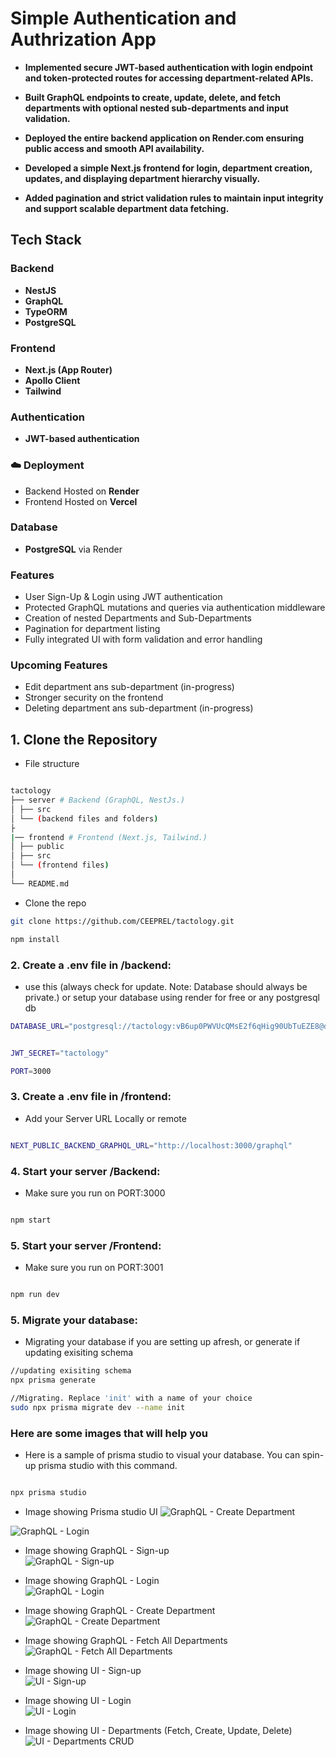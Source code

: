 # Simple Authentication and Authrization App

- **Implemented secure JWT-based authentication with login endpoint and token-protected routes for accessing department-related APIs.**

- **Built GraphQL endpoints to create, update, delete, and fetch departments with optional nested sub-departments and input validation.**

- **Deployed the entire backend application on Render.com ensuring public access and smooth API availability.**

- **Developed a simple Next.js frontend for login, department creation, updates, and displaying department hierarchy visually.**

- **Added pagination and strict validation rules to maintain input integrity and support scalable department data fetching.**

## Tech Stack

### Backend

- **NestJS**
- **GraphQL**
- **TypeORM**
- **PostgreSQL**

### Frontend

- **Next.js (App Router)**
- **Apollo Client**
- **Tailwind**

### Authentication

- **JWT-based authentication**

### ☁️ Deployment

- Backend Hosted on **Render**
- Frontend Hosted on **Vercel**

### Database

- **PostgreSQL** via Render

### Features

- User Sign-Up & Login using JWT authentication
- Protected GraphQL mutations and queries via authentication middleware
- Creation of nested Departments and Sub-Departments
- Pagination for department listing
- Fully integrated UI with form validation and error handling

### Upcoming Features

- Edit department ans sub-department (in-progress)
- Stronger security on the frontend
- Deleting department ans sub-department (in-progress)

## 1. Clone the Repository

- File structure

```bash

tactology
├── server # Backend (GraphQL, NestJs.)
│ ├── src
│ └── (backend files and folders)
├
|── frontend # Frontend (Next.js, Tailwind.)
│ ├── public
│ ├── src
│ └── (frontend files)
│
└── README.md

```

- Clone the repo

```bash
git clone https://github.com/CEEPREL/tactology.git

npm install

```

### 2. Create a .env file in /backend:

- use this (always check for update. Note: Database should always be private.) or setup your database using render for free or any postgresql db

```bash
DATABASE_URL="postgresql://tactology:vB6up0PWVUcQMsE2f6qHig90UbTuEZE8@dpg-d089fjvgi27c738aqtfg-a.oregon-postgres.render.com/tact_database"


JWT_SECRET="tactology"

PORT=3000
```

### 3. Create a .env file in /frontend:

- Add your Server URL Locally or remote

```bash

NEXT_PUBLIC_BACKEND_GRAPHQL_URL="http://localhost:3000/graphql"

```

### 4. Start your server /Backend:

- Make sure you run on PORT:3000

```bash

npm start

```

### 5. Start your server /Frontend:

- Make sure you run on PORT:3001

```bash

npm run dev

```

### 5. Migrate your database:

- Migrating your database if you are setting up afresh, or generate if updating exisiting schema

```bash
//updating exisiting schema
npx prisma generate

//Migrating. Replace 'init' with a name of your choice
sudo npx prisma migrate dev --name init

```

### Here are some images that will help you

- Here is a sample of prisma studio to visual your database. You can spin-up prisma studio with this command.

```bash

npx prisma studio

```

- Image showing Prisma studio UI
  ![GraphQL - Create Department](https://raw.githubusercontent.com/CEEPREL/tactology/1ca36f28f49db78ca62c0e9a068fff3d74e7c458/frontend/public/Screenshot%202025-05-02%20at%2001.16.58.png)

![GraphQL - Login](https://raw.githubusercontent.com/CEEPREL/tactology/1ca36f28f49db78ca62c0e9a068fff3d74e7c458/frontend/public/Screenshot%202025-05-02%20at%2001.16.36.png)

- Image showing GraphQL - Sign-up  
  ![GraphQL - Sign-up](https://raw.githubusercontent.com/CEEPREL/tactology/1ca36f28f49db78ca62c0e9a068fff3d74e7c458/frontend/public/Screenshot%202025-05-02%20at%2001.18.29.png)

- Image showing GraphQL - Login  
  ![GraphQL - Login](https://raw.githubusercontent.com/CEEPREL/tactology/1ca36f28f49db78ca62c0e9a068fff3d74e7c458/frontend/public/Screenshot%202025-05-02%20at%2001.17.32.png)

- Image showing GraphQL - Create Department  
  ![GraphQL - Create Department](https://raw.githubusercontent.com/CEEPREL/tactology/1ca36f28f49db78ca62c0e9a068fff3d74e7c458/frontend/public/Screenshot%202025-05-02%20at%2001.19.26.png)

- Image showing GraphQL - Fetch All Departments  
  ![GraphQL - Fetch All Departments](https://raw.githubusercontent.com/CEEPREL/tactology/1ca36f28f49db78ca62c0e9a068fff3d74e7c458/frontend/public/Screenshot%202025-05-02%20at%2001.20.07.png)

- Image showing UI - Sign-up  
  ![UI - Sign-up](https://raw.githubusercontent.com/CEEPREL/tactology/1ca36f28f49db78ca62c0e9a068fff3d74e7c458/frontend/public/Screenshot%202025-05-02%20at%2001.16.24.png)

- Image showing UI - Login  
  ![UI - Login](https://raw.githubusercontent.com/CEEPREL/tactology/1ca36f28f49db78ca62c0e9a068fff3d74e7c458/frontend/public/Screenshot%202025-05-02%20at%2001.16.16.png)

- Image showing UI - Departments (Fetch, Create, Update, Delete)  
  ![UI - Departments CRUD](https://raw.githubusercontent.com/CEEPREL/tactology/1f0b9338e3e888eb39aa25eaf2be72402b10955f/frontend/public/Screenshot%202025-05-02%20at%2003.21.58.png)
